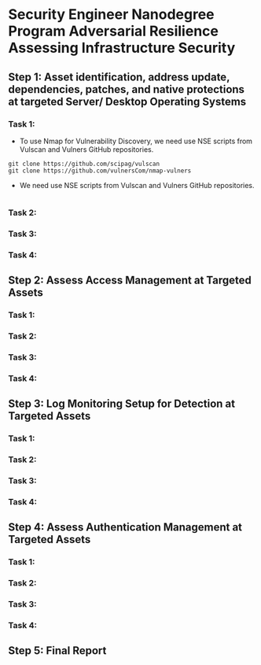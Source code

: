 # Security Engineer Nanodegree Program Adversarial Resilience Assessing Infrastructure Security  

## Step 1: Asset identification, address update, dependencies, patches, and native protections at targeted Server/ Desktop Operating Systems

### Task 1:   
- To use Nmap for Vulnerability Discovery, we need use NSE scripts from Vulscan and Vulners GitHub repositories.

```
git clone https://github.com/scipag/vulscan
git clone https://github.com/vulnersCom/nmap-vulners
```

- We need use NSE scripts from Vulscan and Vulners GitHub repositories.

```

```  
### Task 2: 
### Task 3: 
### Task 4: 

## Step 2: Assess Access Management at Targeted Assets  
### Task 1: 
### Task 2: 
### Task 3: 
### Task 4: 

## Step 3: Log Monitoring Setup for Detection at Targeted Assets  

### Task 1: 
### Task 2: 
### Task 3: 
### Task 4: 

## Step 4: Assess Authentication Management at Targeted Assets 
### Task 1: 
### Task 2: 
### Task 3: 
### Task 4: 

## Step 5: Final Report